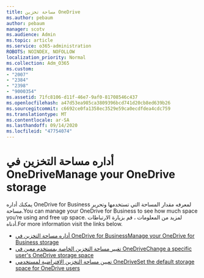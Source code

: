 ```yaml
---
title: مساحة تخزين OneDrive
ms.author: pebaum
author: pebaum
manager: scotv
ms.audience: Admin
ms.topic: article
ms.service: o365-administration
ROBOTS: NOINDEX, NOFOLLOW
localization_priority: Normal
ms.collection: Adm_O365
ms.custom:
- "2007"
- "2384"
- "2398"
- "9000354"
ms.assetid: 71fc8106-d11f-46e7-9af0-81708546c437
ms.openlocfilehash: a47d53ea985ca3809396bcd741d20cb8ed639b26
ms.sourcegitcommit: c6692ce0fa1358ec3529e59ca0ecdfdea4cdc759
ms.translationtype: MT
ms.contentlocale: ar-SA
ms.lasthandoff: 09/14/2020
ms.locfileid: "47754074"
---
```

# <a name="manage-your-onedrive-storage"></a><span data-ttu-id="20a59-102">أداره مساحة التخزين في OneDrive</span><span class="sxs-lookup"><span data-stu-id="20a59-102">Manage your OneDrive storage</span></span>

<span data-ttu-id="20a59-103">يمكنك أداره OneDrive for Business لمعرفه مقدار المساحة التي تستخدمها وتحرير مساحة.</span><span class="sxs-lookup"><span data-stu-id="20a59-103">You can manage your OneDrive for Business to see how much space you’re using and free up space.</span></span>  <span data-ttu-id="20a59-104">لمزيد من المعلومات ، قم بزيارة الارتباطات أدناه.</span><span class="sxs-lookup"><span data-stu-id="20a59-104">For more information visit the links below.</span></span>

- [<span data-ttu-id="20a59-105">أداره مساحة التخزين في OneDrive for Business</span><span class="sxs-lookup"><span data-stu-id="20a59-105">Manage your OneDrive for Business storage</span></span>](https://support.microsoft.com/office/31519161-059c-4764-b6f8-f5cd29f7fe68)
- [<span data-ttu-id="20a59-106">تغيير مساحة التخزين الخاصة بمستخدم معين في OneDrive</span><span class="sxs-lookup"><span data-stu-id="20a59-106">Change a specific user's OneDrive storage space</span></span>](https://docs.microsoft.com/onedrive/change-user-storage)
- [<span data-ttu-id="20a59-107">تعيين مساحة التخزين الافتراضية لمستخدمي OneDrive</span><span class="sxs-lookup"><span data-stu-id="20a59-107">Set the default storage space for OneDrive users</span></span>](https://docs.microsoft.com/onedrive/set-default-storage-space)